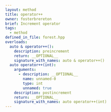 ```yaml
---
layout: method
title: operator++
owner: fosterbrereton
brief: Increment operator
tags:
  - method
defined_in_file: forest.hpp
overloads:
  auto & operator++():
    description: preincrement
    return: __OPTIONAL__
    signature_with_names: auto & operator++()
  auto operator++(int):
    arguments:
      - description: __OPTIONAL__
        name: unnamed-0
        type: int
        unnamed: true
    description: postincrement
    return: __OPTIONAL__
    signature_with_names: auto operator++(int)
---
```

